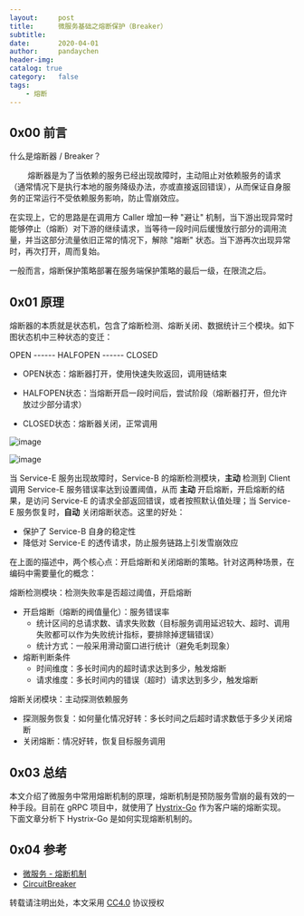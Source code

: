 ```yaml
---
layout:     post
title:      微服务基础之熔断保护（Breaker）
subtitle:
date:       2020-04-01
author:     pandaychen
header-img:
catalog: true
category:   false
tags:
    - 熔断
---
```



##  0x00    前言

什么是熔断器 / Breaker？

&emsp;&emsp; 熔断器是为了当依赖的服务已经出现故障时，主动阻止对依赖服务的请求（通常情况下是执行本地的服务降级办法，亦或直接返回错误），从而保证自身服务的正常运行不受依赖服务影响，防止雪崩效应。

在实现上，它的思路是在调用方 Caller 增加一种 "避让" 机制，当下游出现异常时能够停止（熔断）对下游的继续请求，当等待一段时间后缓慢放行部分的调用流量，并当这部分流量依旧正常的情况下，解除 "熔断" 状态。当下游再次出现异常时，再次打开，周而复始。

一般而言，熔断保护策略部署在服务端保护策略的最后一级，在限流之后。

##  0x01	原理
熔断器的本质就是状态机，包含了熔断检测、熔断关闭、数据统计三个模块。如下图状态机中三种状态的变迁：

OPEN ------ HALFOPEN ------ CLOSED

-	OPEN状态：熔断器打开，使用快速失败返回，调用链结束

-	HALFOPEN状态：当熔断开启一段时间后，尝试阶段（熔断器打开，但允许放过少部分请求）

-	CLOSED状态：熔断器关闭，正常调用

![image](https://s1.ax1x.com/2020/04/24/J0JYb8.png)

![image](https://s1.ax1x.com/2020/04/23/J093dg.png)

当 Service-E 服务出现故障时，Service-B 的熔断检测模块，**主动** 检测到 Client 调用 Service-E 服务错误率达到设置阈值，从而 **主动** 开启熔断，开启熔断的结果，是访问 Service-E 的请求全部返回错误，或者按照默认值处理；当 Service-E 服务恢复时，**自动** 关闭熔断状态。这里的好处：
-   保护了 Service-B 自身的稳定性
-   降低对 Service-E 的透传请求，防止服务链路上引发雪崩效应

在上面的描述中，两个核心点：开启熔断和关闭熔断的策略。针对这两种场景，在编码中需要量化的概念：

熔断检测模块：检测失败率是否超过阈值，开启熔断
-   开启熔断（熔断的阀值量化）：服务错误率
	-   统计区间的总请求数、请求失败数（目标服务调用延迟较大、超时、调用失败都可以作为失败统计指标，要排除掉逻辑错误）
	-	统计方式：一般采用滑动窗口进行统计（避免毛刺现象）
-	熔断判断条件
	-	时间维度：多长时间内的超时请求达到多少，触发熔断
	-	请求维度：多长时间内的错误（超时）请求达到多少，触发熔断

熔断关闭模块：主动探测依赖服务
-	探测服务恢复：如何量化情况好转：多长时间之后超时请求数低于多少关闭熔断
-	关闭熔断：情况好转，恢复目标服务调用

##	0x03	总结
本文介绍了微服务中常用熔断机制的原理，熔断机制是预防服务雪崩的最有效的一种手段。目前在 gRPC 项目中，就使用了 [Hystrix-Go](https://github.com/afex/hystrix-go) 作为客户端的熔断实现。
下面文章分析下 Hystrix-Go 是如何实现熔断机制的。

##  0x04	参考
-   [微服务 - 熔断机制](http://blog.zhuxingsheng.com/blog/micro-service-fuse-mechanism.html)
-   [CircuitBreaker](https://martinfowler.com/bliki/CircuitBreaker.html)

转载请注明出处，本文采用 [CC4.0](http://creativecommons.org/licenses/by-nc-nd/4.0/) 协议授权